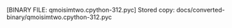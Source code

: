 [BINARY FILE: qmoisimtwo.cpython-312.pyc]
Stored copy: docs/converted-binary/qmoisimtwo.cpython-312.pyc
